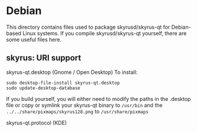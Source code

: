 
Debian
====================
This directory contains files used to package skyrusd/skyrus-qt
for Debian-based Linux systems. If you compile skyrusd/skyrus-qt yourself, there are some useful files here.

## skyrus: URI support ##


skyrus-qt.desktop  (Gnome / Open Desktop)
To install:

	sudo desktop-file-install skyrus-qt.desktop
	sudo update-desktop-database

If you build yourself, you will either need to modify the paths in
the .desktop file or copy or symlink your skyrus-qt binary to `/usr/bin`
and the `../../share/pixmaps/skyrus128.png` to `/usr/share/pixmaps`

skyrus-qt.protocol (KDE)

